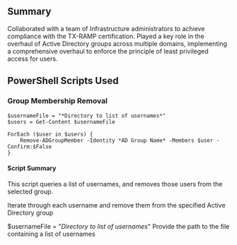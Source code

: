 ## Summary
Collaborated with a team of Infrastructure administrators to achieve compliance with the TX-RAMP certification. Played a key role in the overhaul of Active Directory groups across multiple domains, implementing a comprehensive overhaul to enforce the principle of least privileged access for users.

## PowerShell Scripts Used
### Group Membership Removal
```
$usernameFile = "*Directory to list of usernames*"
$users = Get-Content $usernameFile

ForEach ($user in $users) {
    Remove-ADGroupMember -Identity *AD Group Name* -Members $user -Confirm:$False
}

```
#### Script Summary
This script queries a list of usernames, and removes those users from the selected group.

Iterate through each username and remove them from the specified Active Directory group

$usernameFile = "*Directory to list of usernames*"
Provide the path to the file containing a list of usernames
